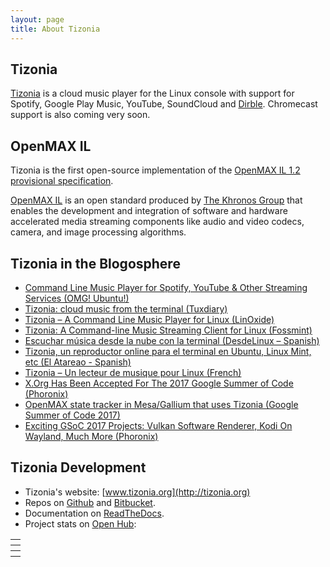 ```yaml
---
layout: page
title: About Tizonia
---
```


## Tizonia

[Tizonia](http://tizonia.org) is a cloud music player for the Linux console
with support for Spotify, Google Play Music, YouTube, SoundCloud and
[Dirble](https://dirble.com/). Chromecast support is also coming very soon.

## OpenMAX IL

Tizonia is the first open-source implementation of the [OpenMAX IL 1.2
provisional
specification](http://www.khronos.org/news/press/khronos-group-releases-openmax-il-1.2-provisional-specification).

[OpenMAX
IL](http://www.juanrubio.me/2012/02/khronos-releases-openmax-il-1-2-as-a-provisional-spec/)
is an open standard produced by [The Khronos Group](http://www.khronos.org/)
that enables the development and integration of software and hardware
accelerated media streaming components like audio and video codecs, camera, and
image processing algorithms.

## Tizonia in the Blogosphere

- [Command Line Music Player for Spotify, YouTube & Other Streaming Services (OMG! Ubuntu!)](http://www.omgubuntu.co.uk/2017/11/listen-spotify-youtube-music-streaming-services-command-line)
- [Tizonia: cloud music from the terminal (Tuxdiary)](http://tuxdiary.com/2016/06/25/tizonia/)
- [Tizonia – A Command Line Music Player for Linux (LinOxide)](http://linoxide.com/tools/tizonia-command-line-music-player-linux/)
- [Tizonia: A Command-line Music Streaming Client for Linux (Fossmint)](https://www.fossmint.com/tizonia-command-line-music-client-for-linux/)
- [Escuchar música desde la nube con la terminal (DesdeLinux – Spanish)](https://blog.desdelinux.net/escuchar-musica-desde-la-nube-con-la-terminal/)
- [Tizonia, un reproductor online para el terminal en Ubuntu, Linux Mint, etc (El Atareao - Spanish)](https://www.atareao.es/software/sonido/tizonia-reproductor-online-para-el-terminal/)
- [Tizonia – Un lecteur de musique pour Linux (French)](https://linuxtaka.wordpress.com/2017/04/22/tizonia-un-lecteur-de-musique-pour-linux/)
- [X.Org Has Been Accepted For The 2017 Google Summer of Code (Phoronix)](https://www.phoronix.com/scan.php?page=news_item&px=Xorg-GSoC-2017)
- [OpenMAX state tracker in Mesa/Gallium that uses Tizonia (Google Summer of Code 2017)](https://summerofcode.withgoogle.com/projects/#4737166321123328)
- [Exciting GSoC 2017 Projects: Vulkan Software Renderer, Kodi On Wayland, Much More (Phoronix)](https://www.phoronix.com/scan.php?page=news_item&px=GSoC-2017-Projects)

## Tizonia Development

- Tizonia's website: [www.tizonia.org](http://tizonia.org)
- Repos on [Github](https://github.com/tizonia/tizonia-openmax-il) and [Bitbucket](http://www.juanrubio.me/2013/03/howto-source-code-browsing-using-gnu-id-and-emacs/).
- Documentation on [ReadTheDocs](http://tizonia-openmax-il.readthedocs.io/en/master/).
- Project stats on [Open Hub](https://www.openhub.net/p/tizonia):


<table>
  <tr>
    <th><script type='text/javascript' src='https://www.openhub.net/p/tizonia/widgets/project_factoids_stats?format=js'></script></th>
  </tr>
  <tr>
    <th><script type='text/javascript' src='https://www.openhub.net/p/tizonia/widgets/project_languages?format=js'></script></th>
  </tr>
  <tr>
    <th><script type='text/javascript' src='https://www.openhub.net/p/tizonia/widgets/project_cocomo?format=js'></script></th>
  </tr>
</table>

